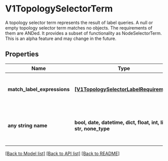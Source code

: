 # V1TopologySelectorTerm

A topology selector term represents the result of label queries. A null or empty topology selector term matches no objects. The requirements of them are ANDed. It provides a subset of functionality as NodeSelectorTerm. This is an alpha feature and may change in the future.

## Properties
Name | Type | Description | Notes
------------ | ------------- | ------------- | -------------
**match_label_expressions** | [**[V1TopologySelectorLabelRequirement]**](V1TopologySelectorLabelRequirement.md) | A list of topology selector requirements by labels. | [optional] 
**any string name** | **bool, date, datetime, dict, float, int, list, str, none_type** | any string name can be used but the value must be the correct type | [optional]

[[Back to Model list]](../README.md#documentation-for-models) [[Back to API list]](../README.md#documentation-for-api-endpoints) [[Back to README]](../README.md)


